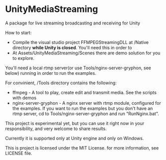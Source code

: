# UnityMediaStreaming
A package for live streaming broadcasting and receiving for Unity

How to start:

* Compile the visual studio project FFMPEGStreamingDLL at /Native directory **while Unity is closed**. You'll need this in order to 
* At Assets/UnityMediaStreaming/Scenes there are demo solution for you to explore.

You'll need a local rtmp server(or use Tools/nginx-server-gryphon, see below) running in order to run the examples.

For convinient, /Tools directory contains the following:
* ffmpeg - A tool to play, create edit and transmit media. See the scripts with demos
* nginx-server-gryphon - A nginx server with rtmp module, configured for the examples. If you want to run the examples but you don't have an rtmp server, cd to Tools/nginx-server-gryphon and run "RunNginx.bat".

This project is experimental yet, but you can use it right now in your responsibility, and very welcome to share results.

Currently it is supported only at Unity engine and only on Windows.

This is project is licensed under the MIT License. for more information, see LICENSE file.
